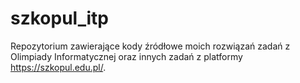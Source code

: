 # szkopul_itp
Repozytorium zawierające kody źródłowe moich rozwiązań zadań z Olimpiady Informatycznej oraz innych zadań z platformy https://szkopul.edu.pl/.

